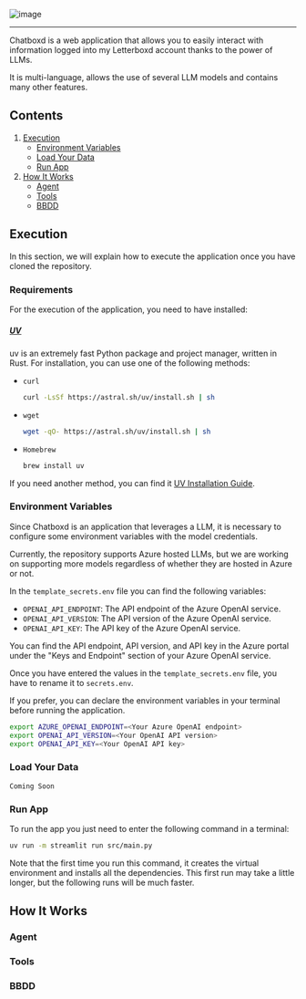 ![image](https://github.com/user-attachments/assets/e2f778f5-8ae4-465f-9362-250b8914c7ba)

---

Chatboxd is a web application that allows you to easily interact with information logged into my Letterboxd account thanks to the power of LLMs.

It is multi-language, allows the use of several LLM models and contains many other features.

## Contents

1. [Execution](#execution)
    - [Environment Variables](#environment-variables)
    - [Load Your Data](#load-data)
    - [Run App](#run-app)
2. [How It Works](#how-it-works)
    - [Agent](#agent)
    - [Tools](#tools)
    - [BBDD](#bbdd)

## Execution

In this section, we will explain how to execute the application once you have cloned the repository.

### Requirements

For the execution of the application, you need to have installed:

##### [UV](https://docs.astral.sh/uv/)

uv is an extremely fast Python package and project manager, written in Rust. For installation, you can use one of the following methods:

-   `curl`
    ```bash
    curl -LsSf https://astral.sh/uv/install.sh | sh
    ```
-   `wget`
    ```bash
    wget -qO- https://astral.sh/uv/install.sh | sh
    ```
-   `Homebrew`
    ```bash
    brew install uv
    ```

If you need another method, you can find it [UV Installation Guide](https://docs.astral.sh/uv/getting-started/installation/).

### Environment Variables

Since Chatboxd is an application that leverages a LLM, it is necessary to configure some environment variables with the model credentials.

Currently, the repository supports Azure hosted LLMs, but we are working on supporting more models regardless of whether they are hosted in Azure or not.

In the `template_secrets.env` file you can find the following variables:

-   `OPENAI_API_ENDPOINT`: The API endpoint of the Azure OpenAI service.
-   `OPENAI_API_VERSION`: The API version of the Azure OpenAI service.
-   `OPENAI_API_KEY`: The API key of the Azure OpenAI service.

You can find the API endpoint, API version, and API key in the Azure portal under the "Keys and Endpoint" section of your Azure OpenAI service.

Once you have entered the values in the `template_secrets.env` file, you have to rename it to `secrets.env`.

If you prefer, you can declare the environment variables in your terminal before running the application.

```bash
export AZURE_OPENAI_ENDPOINT=<Your Azure OpenAI endpoint>
export OPENAI_API_VERSION=<Your OpenAI API version>
export OPENAI_API_KEY=<Your OpenAI API key>
```

### Load Your Data

`Coming Soon`

### Run App

To run the app you just need to enter the following command in a terminal:

```bash
uv run -m streamlit run src/main.py
```

Note that the first time you run this command, it creates the virtual environment and installs all the dependencies. This first run may take a little longer, but the following runs will be much faster.

## How It Works

### Agent

### Tools

### BBDD

